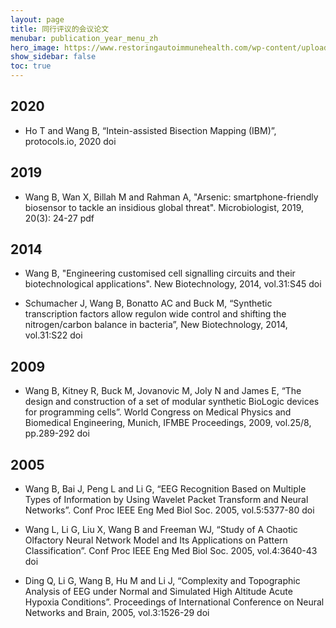 ```yaml
---
layout: page
title: 同行评议的会议论文
menubar: publication_year_menu_zh
hero_image: https://www.restoringautoimmunehealth.com/wp-content/uploads/2019/01/DNA-image-1080x640.jpg
show_sidebar: false
toc: true
---
```


## 2020
* Ho T and Wang B, “Intein-assisted Bisection Mapping (IBM)”, protocols.io, 2020  doi

## 2019
* Wang B, Wan X, Billah M and Rahman A, "Arsenic: smartphone-friendly biosensor to tackle an insidious global threat". Microbiologist, 2019, 20(3): 24-27  pdf 

## 2014 
* Wang B, "Engineering customised cell signalling circuits and their biotechnological applications". New Biotechnology, 2014, vol.31:S45  doi 

* Schumacher J, Wang B, Bonatto AC and Buck M, “Synthetic transcription factors allow regulon wide control and shifting the nitrogen/carbon balance in bacteria”, New Biotechnology, 2014, vol.31:S22  doi

## 2009
* Wang B, Kitney R, Buck M, Jovanovic M, Joly N and James E, “The design and construction of a set of modular synthetic BioLogic devices for programming cells”. World Congress on Medical Physics and Biomedical Engineering, Munich, IFMBE Proceedings, 2009, vol.25/8, pp.289-292  doi

## 2005
* Wang B, Bai J, Peng L and Li G, “EEG Recognition Based on Multiple Types of Information by Using Wavelet Packet Transform and Neural Networks”. Conf Proc IEEE Eng Med Biol Soc. 2005, vol.5:5377-80  doi

* Wang L, Li G, Liu X, Wang B and Freeman WJ, “Study of A Chaotic Olfactory Neural Network Model and Its Applications on Pattern Classification”. Conf Proc IEEE Eng Med Biol Soc. 2005, vol.4:3640-43  doi

* Ding Q, Li G, Wang B, Hu M and Li J, “Complexity and Topographic Analysis of EEG under Normal and Simulated High Altitude Acute Hypoxia Conditions”. Proceedings of International Conference on Neural Networks and Brain, 2005, vol.3:1526-29  doi